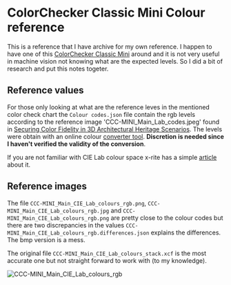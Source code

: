 # ColorChecker Classic Mini Colour reference 

This is a reference that I have archive for my own reference. I happen to have one of this [ColorChecker Classic Mini](https://calibrite.com/us/product/colorchecker-classic-mini) around and it is not very useful in machine vision not knowing what are the expected levels. So I did a bit of research and put this notes togeter.

## Reference values

For those only looking at what are the reference leves in the mentioned color check chart the `Colour codes.json` file contain the rgb levels according to the reference image 'CCC-MINI_Main_Lab_codes.jpeg' found in [Securing Color Fidelity in 3D Architectural Heritage Scenarios](https://www.researchgate.net/publication/320602091_Securing_Color_Fidelity_in_3D_Architectural_Heritage_Scenarios). The levels were obtain with an online colour [converter tool](https://www.calculatormix.com/...). **Discretion is needed since I haven't verified the validity of the conversion**.

If you are not familiar with CIE Lab colour space x-rite has a simple [article](https://www.xrite.com/blog/lab-color-space) about it.

## Reference images

The file `CCC-MINI_Main_CIE_Lab_colours_rgb.png`, `CCC-MINI_Main_CIE_Lab_colours_rgb.jpg` and `CCC-MINI_Main_CIE_Lab_colours_rgb.png` are pretty close to the colour codes but there are two discrepancies in the values `CCC-MINI_Main_CIE_Lab_colours_rgb.differences.json` explains the differences. The bmp version is a mess.

The original file `CCC-MINI_Main_CIE_Lab_colours_stack.xcf` is the most accurate one but not straight forward to work with (to my knowledge).

![CCC-MINI_Main_CIE_Lab_colours_rgb](https://github.com/jubeormk1/ColorChecker-Classic-Colour-reference/assets/48457722/e036166a-3ab3-44d2-944c-702bce360452)
